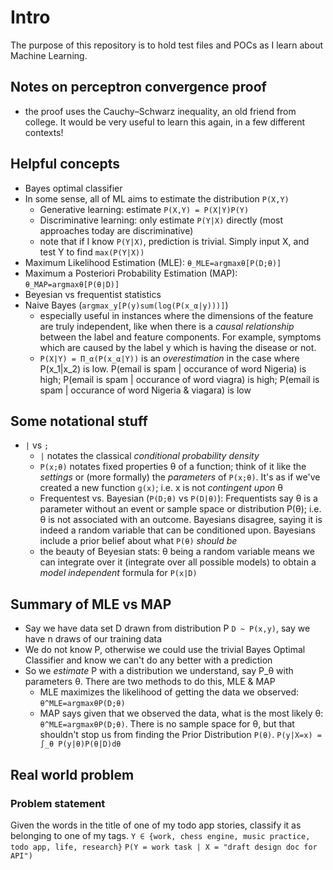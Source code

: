 # Intro
The purpose of this repository is to hold test files and POCs as I learn about Machine Learning.

## Notes on perceptron convergence proof
- the proof uses the Cauchy–Schwarz inequality, an old friend from college.  It would be very useful to learn this again, in a few different contexts!

## Helpful concepts
- Bayes optimal classifier
- In some sense, all of ML aims to estimate the distribution `P(X,Y)`
  - Generative learning: estimate `P(X,Y) = P(X|Y)P(Y)`
  - Discriminative learning: only estimate `P(Y|X)` directly (most approaches today are discriminative)
  - note that if I know `P(Y|X)`, prediction is trivial.  Simply input X, and test Y to find `max(P(Y|X))`
- Maximum Likelihood Estimation (MLE): `θ_MLE=argmaxθ[P(D;θ)]`
- Maximum a Posteriori Probability Estimation (MAP): `θ_MAP=argmaxθ[P(θ∣D)]`
- Beyesian vs frequentist statistics
- Naive Bayes (`argmax_y[P(y)sum(log(P(x_α|y)))]`)
  - especially useful in instances where the dimensions of the feature are truly independent, like when there is a _causal relationship_ between the label and feature components.  For example, symptoms which are caused by the label y which is having the disease or not.
  - `P(X|Y) = Π_α(P(x_α|Y))` is an _overestimation_ in the case where P(x_1|x_2) is low.  P(email is spam | occurance of word Nigeria) is high; P(email is spam | occurance of word viagra) is high; P(email is spam | occurance of word Nigeria & viagara) is low

## Some notational stuff
- `|` vs `;`
  - `|` notates the classical _conditional probability density_
  - `P(x;θ)` notates fixed properties θ of a function; think of it like the _settings_ or (more formally) the _parameters_ of `P(x;θ)`.  It's as if we've created a new function `g(x)`; i.e. x is not _contingent upon_ θ
  - Frequentest vs. Bayesian (`P(D;θ)` vs `P(D|θ)`): Frequentists say θ is a parameter without an event or sample space or distribution P(θ); i.e. θ is not associated with an outcome.  Bayesians disagree, saying it is indeed a random variable that can be conditioned upon.  Bayesians include a prior belief about what `P(θ)` _should be_
  - the beauty of Beyesian stats: θ being a random variable means we can integrate over it (integrate over all possible models) to obtain a _model independent_ formula for `P(x|D)`

## Summary of MLE vs MAP
- Say we have data set D drawn from distribution P `D ~ P(x,y)`, say we have n draws of our training data
- We do not know P, otherwise we could use the trivial Bayes Optimal Classifier and know we can't do any better with a prediction
- So we _estimate_ P with a distribution we understand, say P_θ with parameters θ.  There are two methods to do this, MLE & MAP
  - MLE maximizes the likelihood of getting the data we observed: `θ^MLE=argmaxθP(D;θ)`
  - MAP says given that we observed the data, what is the most likely θ: `θ^MLE=argmaxθP(D;θ)`.  There is no sample space for θ, but that shouldn't stop us from finding the Prior Distribution `P(θ)`. `P(y|X=x) = ∫_θ P(y|θ)P(θ|D)dθ`

## Real world problem
### Problem statement
Given the words in the title of one of my todo app stories, classify it as belonging to one of my tags.
`Y ∈ {work, chess engine, music practice, todo app, life, research}`
`P(Y = work task | X = "draft design doc for API")`
